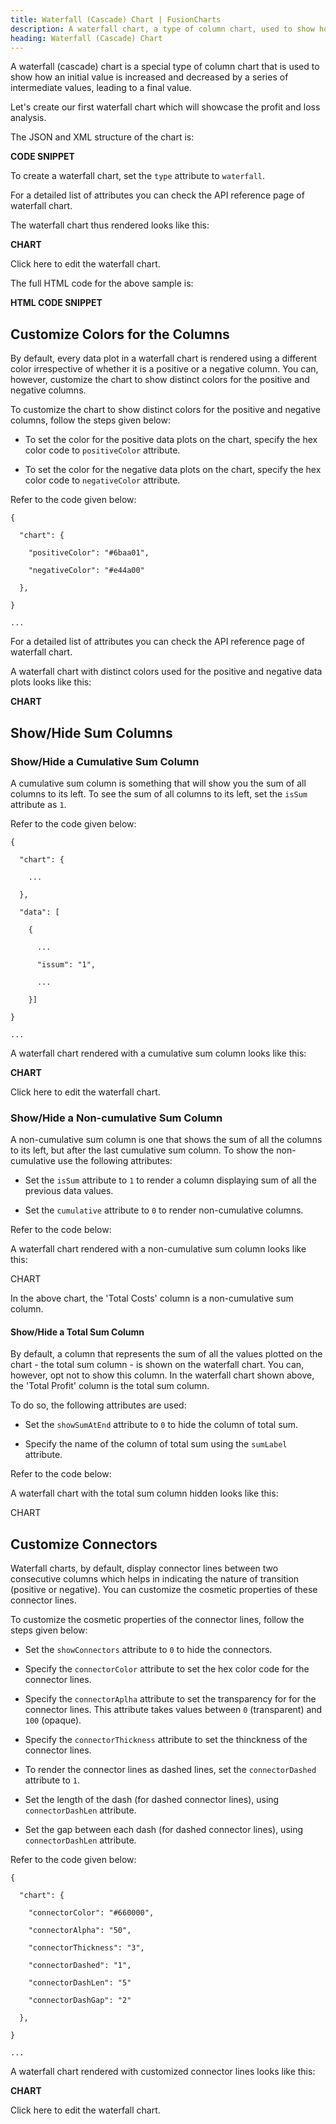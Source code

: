 ```yaml
---
title: Waterfall (Cascade) Chart | FusionCharts
description: A waterfall chart, a type of column chart, used to show how an initial value is increased/decreased by a series of intermediate values, to a final value
heading: Waterfall (Cascade) Chart
---
```


A waterfall (cascade) chart is a special type of column chart that is used to show how an initial value is increased and decreased by a series of intermediate values, leading to a final value.

Let's create our first waterfall chart which will showcase the profit and loss analysis.

The JSON and XML structure of the chart is:

**CODE SNIPPET**

To create a waterfall chart, set the `type` attribute to `waterfall`.

For a detailed list of attributes you can check the API reference page of waterfall chart.

The waterfall chart thus rendered looks like this:

**CHART**

Click here to edit the waterfall chart.

The full HTML code for the above sample is:

**HTML CODE SNIPPET**

## Customize Colors for the Columns

By default, every data plot in a waterfall chart is rendered using a different color irrespective of whether it is a positive or a negative column. You can, however, customize the chart to show distinct colors for the positive and negative columns.

To customize the chart to show distinct colors for the positive and negative columns, follow the steps given below:

* To set the color for the positive data plots on the chart, specify the hex color code to `positiveColor` attribute.

* To set the color for the negative data plots on the chart, specify the hex color code to `negativeColor` attribute.

Refer to the code given below:

```
{

  "chart": {

    "positiveColor": "#6baa01",

    "negativeColor": "#e44a00"

  },

}

...

```

For a detailed list of attributes you can check the API reference page of waterfall chart.

A waterfall chart with distinct colors used for the positive and negative data plots looks like this:

**CHART**

## Show/Hide Sum Columns

### Show/Hide a Cumulative Sum Column

A cumulative sum column is something that will show you the sum of all columns to its left. To see the sum of all columns to its left, set the `isSum` attribute as `1`. 

Refer to the code given below:

```
{

  "chart": {

    ...

  },

  "data": [

    {

      ...

      "issum": "1",

      ...

    }]

}

...

```

A waterfall chart rendered with a cumulative sum column looks like this:

**CHART**

Click here to edit the waterfall chart.

### Show/Hide a Non-cumulative Sum Column

A non-cumulative sum column is one that shows the sum of all the columns to its left, but after the last cumulative sum column. To show the non-cumulative use the following attributes:

* Set the `isSum` attribute to `1` to render a column displaying sum of all the previous data values.

* Set the `cumulative` attribute to `0` to render non-cumulative columns.

Refer to the  code below:

<Insert Code>

A waterfall chart rendered with a non-cumulative sum column looks like this:

CHART

In the above chart, the 'Total Costs' column is a non-cumulative sum column.

#### Show/Hide a Total Sum Column

By default, a column that represents the sum of all the values plotted on the chart - the total sum column - is shown on the waterfall chart. You can, however, opt not to show this column. In the waterfall chart shown above, the 'Total Profit' column is the total sum column.

To do so, the following attributes are used:

* Set the `showSumAtEnd` attribute to `0` to hide the column of total sum.

* Specify the name of the column of total sum using the `sumLabel` attribute.

Refer to the code below:

<insert Code>

A waterfall chart with the total sum column hidden looks like this:

CHART

## Customize Connectors

Waterfall charts, by default, display connector lines between two consecutive columns which helps in indicating the nature of transition (positive or negative). You can customize the cosmetic properties of these connector lines.

To customize the cosmetic properties of the connector lines, follow the steps given below:

* Set the `showConnectors` attribute to `0` to hide the connectors.

* Specify the `connectorColor` attribute to set the hex color code for the connector lines.

* Specify the `connectorAplha` attribute to set the transparency for for the connector lines. This attribute takes values between `0` (transparent) and `100` (opaque).

* Specify the `connectorThickness` attribute to set the thinckness of the connector lines.

* To render the connector lines as dashed lines, set the `connectorDashed` attribute to `1`. 

* Set the length of the dash (for dashed connector lines), using `connectorDashLen` attribute.

* Set the gap between each dash (for dashed connector lines), using `connectorDashLen` attribute.

Refer to the code given below:

```
{

  "chart": {

    "connectorColor": "#660000",

    "connectorAlpha": "50",

    "connectorThickness": "3",

    "connectorDashed": "1",

    "connectorDashLen": "5"

    "connectorDashGap": "2"

  },

}

...

```

A waterfall chart rendered with customized connector lines looks like this:

**CHART**

Click here to edit the waterfall chart.